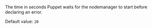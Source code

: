 The time in seconds Puppet waits for the  nodemanager to start before declaring an error.

Default value: `20`